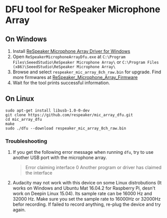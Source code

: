 DFU tool for ReSpeaker Microphone Array
=======================================

## On Windows
1. Install [ReSpeaker Microphone Array Driver for Windows](https://github.com/Fuhua-Chen/ReSpeaker_Microphone_Array_Driver)
2. Open `ReSpeakerMicrophoneArrayDfu.exe` at `C:\Program Files\SeeedStudio\ReSpeaker Microphone Array\` or `C:\Program Files (x86)\SeeedStudio\ReSpeaker Microphone Array\`
3. Browse and select `respeaker_mic_array_8ch_raw.bin` for upgrade. Find more firmwares at [ReSpeaker_Microphone_Array_Firmware](https://github.com/respeaker/ReSpeaker_Microphone_Array_Firmware)
4. Wait for the tool prints successful information.

## On Linux
```
sudo apt-get install libusb-1.0-0-dev 
git clone https://github.com/respeaker/mic_array_dfu.git
cd mic_array_dfu
make
sudo ./dfu --download respeaker_mic_array_8ch_raw.bin
```


### Troubleshooting
1. If you get the following error message when running `dfu`, try to use another USB port with the microphone array.

   >Error claiming interface 0
    Another program or driver has claimed the interface

2. Audacity may not work with this device on some Linux distrobutions  (It works on Windows and Ubuntu Mat 16.04.2 for Raspberry Pi, desn't work on Deepin Linux 15.04). Its sample rate can be 16000 Hz and 32000 Hz. Make sure you set the sample rate to 16000Hz or 32000Hz befor recording. If failed to record anything, re-plug the device and try again.
